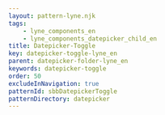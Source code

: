 ```yaml
---
layout: pattern-lyne.njk
tags: 
    - lyne_components_en
    - lyne_components_datepicker_child_en
title: Datepicker-Toggle
key: datepicker-toggle-lyne_en
parent: datepicker-folder-lyne_en
keywords: datepicker-toggle
order: 50
excludeInNavigation: true
patternId: sbbDatepickerToggle
patternDirectory: datepicker
---
```

